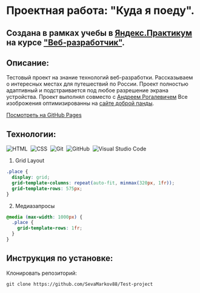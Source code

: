 # Проектная работа: "Куда я поеду".

## Создана в рамках учебы в [Яндекс.Практикум](https://praktikum.yandex.ru/) на курсе ["Веб-разработчик"](https://praktikum.yandex.ru/web/).


## Описание:


Тестовый проект на знание технологий веб-разработки. 
Рассказываем о интересных местах для путешествий по России. 
Проект полностью адаптивный и подстраивается под любое разрешение экрана устройства.
Проект выполнял совместо с [Андреем Рогалевичем](https://github.com/Andrei199729)
Все изоброжения оптимизированны на [сайте доброй панды](https://tinypng.com).

[Посмотреть на GitHub Pages](https://sevamarkov88.github.io/Test-project/)


## Технологии:
![HTML](https://img.shields.io/badge/-HTML-05122A?style=flat&logo=HTML5)&nbsp;
![CSS](https://img.shields.io/badge/-CSS-05122A?style=flat&logo=CSS3&logoColor=1572B6)&nbsp;
![Git](https://img.shields.io/badge/-Git-05122A?style=flat&logo=git)&nbsp;
![GitHub](https://img.shields.io/badge/-GitHub-05122A?style=flat&logo=github)&nbsp;
![Visual Studio Code](https://img.shields.io/badge/-Visual%20Studio%20Code-05122A?style=flat&logo=visual-studio-code&logoColor=007ACC)&nbsp;

1. Grid Layout
```css
.place {
  display: grid;
  grid-template-columns: repeat(auto-fit, minmax(320px, 1fr));
  grid-template-rows: 575px;
}
```
2. Медиазапросы
```css
@media (max-width: 1000px) {
  .place {
    grid-template-rows: 1fr;
  }
}
```
## Инструкция по установке:

Клонировать репозиторий:

`
git clone https://github.com/SevaMarkov88/Test-project
`
